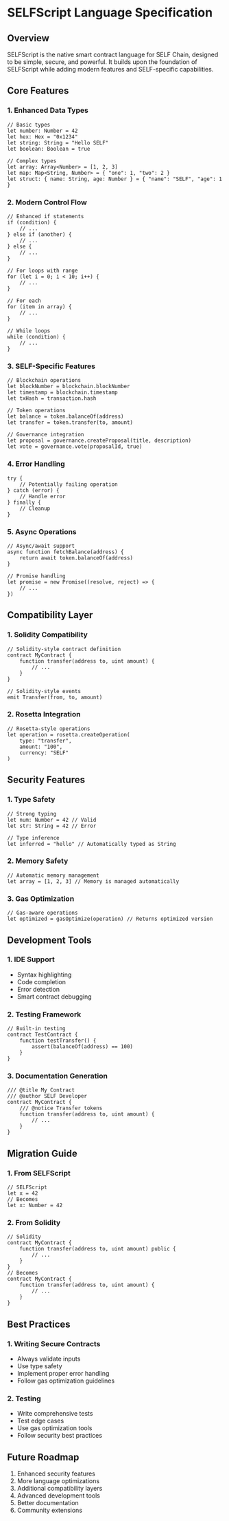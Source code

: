 # SELFScript Language Specification

## Overview
SELFScript is the native smart contract language for SELF Chain, designed to be simple, secure, and powerful. It builds upon the foundation of SELFScript while adding modern features and SELF-specific capabilities.

## Core Features

### 1. Enhanced Data Types
```selfscript
// Basic types
let number: Number = 42
let hex: Hex = "0x1234"
let string: String = "Hello SELF"
let boolean: Boolean = true

// Complex types
let array: Array<Number> = [1, 2, 3]
let map: Map<String, Number> = { "one": 1, "two": 2 }
let struct: { name: String, age: Number } = { "name": "SELF", "age": 1 }
```

### 2. Modern Control Flow
```selfscript
// Enhanced if statements
if (condition) {
    // ...
} else if (another) {
    // ...
} else {
    // ...
}

// For loops with range
for (let i = 0; i < 10; i++) {
    // ...
}

// For each
for (item in array) {
    // ...
}

// While loops
while (condition) {
    // ...
}
```

### 3. SELF-Specific Features
```selfscript
// Blockchain operations
let blockNumber = blockchain.blockNumber
let timestamp = blockchain.timestamp
let txHash = transaction.hash

// Token operations
let balance = token.balanceOf(address)
let transfer = token.transfer(to, amount)

// Governance integration
let proposal = governance.createProposal(title, description)
let vote = governance.vote(proposalId, true)
```

### 4. Error Handling
```selfscript
try {
    // Potentially failing operation
} catch (error) {
    // Handle error
} finally {
    // Cleanup
}
```

### 5. Async Operations
```selfscript
// Async/await support
async function fetchBalance(address) {
    return await token.balanceOf(address)
}

// Promise handling
let promise = new Promise((resolve, reject) => {
    // ...
})
```

## Compatibility Layer

### 1. Solidity Compatibility
```selfscript
// Solidity-style contract definition
contract MyContract {
    function transfer(address to, uint amount) {
        // ...
    }
}

// Solidity-style events
emit Transfer(from, to, amount)
```

### 2. Rosetta Integration
```selfscript
// Rosetta-style operations
let operation = rosetta.createOperation(
    type: "transfer",
    amount: "100",
    currency: "SELF"
)
```

## Security Features

### 1. Type Safety
```selfscript
// Strong typing
let num: Number = 42 // Valid
let str: String = 42 // Error

// Type inference
let inferred = "hello" // Automatically typed as String
```

### 2. Memory Safety
```selfscript
// Automatic memory management
let array = [1, 2, 3] // Memory is managed automatically
```

### 3. Gas Optimization
```selfscript
// Gas-aware operations
let optimized = gasOptimize(operation) // Returns optimized version
```

## Development Tools

### 1. IDE Support
- Syntax highlighting
- Code completion
- Error detection
- Smart contract debugging

### 2. Testing Framework
```selfscript
// Built-in testing
contract TestContract {
    function testTransfer() {
        assert(balanceOf(address) == 100)
    }
}
```

### 3. Documentation Generation
```selfscript
/// @title My Contract
/// @author SELF Developer
contract MyContract {
    /// @notice Transfer tokens
    function transfer(address to, uint amount) {
        // ...
    }
}
```

## Migration Guide

### 1. From SELFScript
```selfscript
// SELFScript
let x = 42
// Becomes
let x: Number = 42
```

### 2. From Solidity
```selfscript
// Solidity
contract MyContract {
    function transfer(address to, uint amount) public {
        // ...
    }
}
// Becomes
contract MyContract {
    function transfer(address to, uint amount) {
        // ...
    }
}
```

## Best Practices

### 1. Writing Secure Contracts
- Always validate inputs
- Use type safety
- Implement proper error handling
- Follow gas optimization guidelines

### 2. Testing
- Write comprehensive tests
- Test edge cases
- Use gas optimization tools
- Follow security best practices

## Future Roadmap

1. Enhanced security features
2. More language optimizations
3. Additional compatibility layers
4. Advanced development tools
5. Better documentation
6. Community extensions
